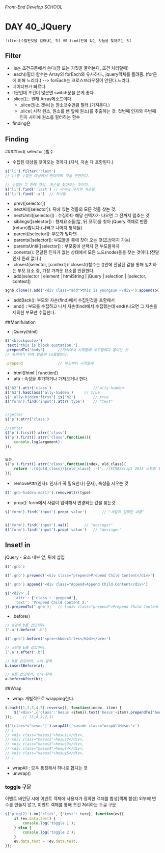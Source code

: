 ###### Front-End Develop SCHOOL

# DAY 40_JQuery

```
filter(수집된것을 걸러내는 것) VS find(안에 있는 것들을 찾아오는 것)
```

## Filter
- .is는 조건구문에서 쓴다(참 또는 거짓을 물어본다, 조건 처리할때)
- .each()필터 함수는 Array의 forEach와 유사하다., jquery객체를 돌려줌. (for문에 비해 느리다.)  --> forEach는 크로스브라우징이 안된다.느리다.
- 네이티브가 빠르다. 
- if문인데 조건이 많은면 switch문을 쓴게 좋다.
- .slice()는 원래 Array메소드이다. 
	- .slice(원소 갯수)는 원소갯수만큼 필터.(가져온다.)
	- .slice( 시작 원소, 원소를 뺀 앞에 원소)를 추출하는 것. 첫번째 인자와 두번째 인자 사이에 원소를 필터하는 함수
- finding은 


## Finding
####find( selector )함수 
- 수집된 대상을 찾아오는 것이다.(자식, 자손 다 포함된다.)
```js
$('li').filter(':last')
// li중 수집된 대상에서 맨마지막 것을 반환한다. 
```
```js
// 수집된 그 안에 자식, 자손을 찾아오는 것이다.
$('li').find(':last') // 마지막 자식의 자손들
$('li').find(':a')  // 자식들
```
- .prev([selector])
- .nextAll([selector]):  뒤에 있는 것들의 모든 것들 찾는 것.
- .nextUntil([selector]) : 수집하다 해당 선택자가 나오면 그 전까지 멈추는 것.
- .siblings([selector]) : 형제요소들(앞, 뒤 모두)을 찾아 jQuery 객체로 반환(return)합니다.(나빼고 나머지 형제들)
- .parent([selector]): 부모가 맞다면 
- .parents([selector]): 부모들을 중에 찾아 오는 것(조상까지 가능)
- .parentsUntil([selector]) : 부모중에 선택자 전 부모들까지
- .conents(): 전달된 인자가 없는 상태에서 모든 노드(node)들을 찾는 것이다.(전달인자 원래 없다.)
- .closest(selector, [context]): closest()함수는 ()안에 전달된 값을 통해 일치하는 부모 요소 중, 가장 가까운 요소를 반환한다.
- .add(selector | element | htmlString | jQuery | selection | [selector, context])
```js
$gnb.clone().add('<div class="add">this is youngsun </div>').appendTo('body');
```
- .addBack(): 부모와 자손(find)에서 수집된것을 포함해서
- .end() : 부모를 수집하고 나서 자손(find)에서 수집했는데 end()나오면 그 자손을 제외한 부모만 수집한다.

##Manifulation
-  jQuery(html)

```js
$('<blockquote>')
.text('this is block quotation.')
.prependTo('body')		//자식에서 시작할때.부모앞에다 붙이는 것
// 목적지가 뒤에 있을땐 to를붙인다.

.prepend                // 부모부터 시작할때
```
- .html([html | function])
- .attr : 속성을 추가하거나  가저오거나 한다.

```js
$('h2').attr('class')					//'ally-hidden'
$('h2').hasClass('ally-hidden')    	// true
$('.ally-hidden:first').is('h2')		// true
$('form').find('input').attr('type')	// "text"


//getter
$('p').atrr('class')

//setter
$('p').first().atrr('class')
$('p').first().atrr('class',function(){
	console.log(argument);
});


또는,
$('p').first().atrr('class',function(index, old_class){
	return ':(${old_class}/${old_class} :-)'; //ECMAScript 2015 스트링 템플릿
});

```
- .removeAttr(인자): 인자가 꼭 필요한다( 문자), 속성을 지우는 것

```js
$('.gnb-hidden:eq(1)').removeAttr(type)
```
- .prop(): form에서 사람이 입력해서 변경되는 값을 찾는것

```js
$('form').find('input').prop('value')		// "사람이 입력한 내용"


$('form').find('input').val()		// "desinger"
$('form').find('input').prop('value')	// "desinger"
```
## Inset! in
jQuery - 요소 내부 앞, 뒤에 삽입

```js
$('.gnb')

$('.gnb').prepend('<div class="prepend>Prepend Child Content</div>')

$('.gnb').append('<div class="Append>Append Child Content</div>')

$('<div>',{
	'attr': {'class': 'prepend'},
	'text': 'Prepend Child Content 2.'
}).prependTo('.gnb'); 	// [<div class="prepend">Prepend Child Content 2.</div>]
```
- .before() 
```js
// a앞에 b를 삽입하라.
('.a').before('.b')	

$('.gnb').before('<pre><kbd>ctrl+s</kbd></pre>')

// a뒤에 b를 삽입하라.
('.a').after('.b')	
```

```js
// b를 삽입하라, a의 앞에
b.insertBefore(a);.

// a를 삽입해라, b의 뒤에
a.beforeAfter(b);
```
##Wrap
- wrap: 개별적으로 wrapping한다.

```js
$.each([1,2,3,4,5].reverse(), function(index, item) {
	$('<div>',{'class':'hesus'+item}).text('hesus'+item).prependTo('body');
});		// [5,4,3,2,1]

$('[class*="hesus"]').wrapAll('<aside class="wrapAllHesus">')
// [
// <div class="hesus1">hesus1</div>,
// <div class="hesus2">hesus2</div>,
// <div class="hesus3">hesus3</div>,
// <div class="hesus4">hesus4</div>,
// <div class="hesus5">hesus5</div>,
// ]
```
- wrapAll  :  모두 통칭해서 하나로 합치는 것
- unwrap()

### toggle 구문
이벤트 바인딩 시에 이벤트 객체에 사용자가 정의한 객체를 합성[객체 합성]
외부에 변수를 만들지 않고, 이벤트 객체를 통해 조건 처리하는 토글 구문
```js
$('p:eq(2)').on('click', {'test': ture}, function(ev){
	if (ev.data.test) { 
		console.log('toggle 1');
	} else {
		console.log('toggle 2');
	}
	ev.data.test = !ev.data.test;
});

```

